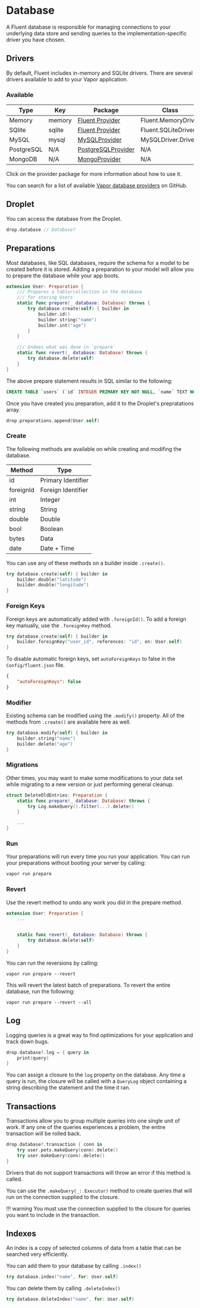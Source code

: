# Database

A Fluent database is responsible for managing connections to your underlying data store and sending queries to the implementation-specific driver you have chosen.

## Drivers

By default, Fluent includes in-memory and SQLite drivers. There are several drivers available to add to your Vapor application.

### Available

| Type       | Key    | Package                                                            | Class               | Official |
|------------|--------|--------------------------------------------------------------------|---------------------|----------|
| Memory     | memory | [Fluent Provider](../fluent/package.md)                            | Fluent.MemoryDriver | Yes      |
| SQlite     | sqlite | [Fluent Provider](../fluent/package.md)                            | Fluent.SQLiteDriver | Yes      |
| MySQL      | mysql  | [MySQLProvider](../mysql/package.md)                               | MySQLDriver.Driver  | Yes      |
| PostgreSQL | N/A    | [PostgreSQLProvider](https://github.com/vapor/postgresql-provider) | N/A                 | No       |
| MongoDB    | N/A    | [MongoProvider](https://github.com/vapor/mongo-provider)           | N/A                 | No       |

Click on the provider package for more information about how to use it.

You can search for a list of available [Vapor database providers](https://github.com/search?utf8=✓&q=topic%3Avapor-provider+topic%3Adatabase&type=Repositories) on GitHub.

## Droplet

You can access the database from the Droplet.

```swift
drop.database // Database?
```

## Preparations

Most databases, like SQL databases, require the schema for a model to be created before it is stored. 
Adding a preparation to your model will allow you to prepare the database while your app boots.

```swift
extension User: Preparation {
    /// Prepares a table/collection in the database
    /// for storing Users
    static func prepare(_ database: Database) throws {
        try database.create(self) { builder in
            builder.id()
            builder.string("name")
            builder.int("age")
        }
    }

    /// Undoes what was done in `prepare`
    static func revert(_ database: Database) throws {
        try database.delete(self)
    }
}
```

The above prepare statement results in SQL similar to the following:

```sql
CREATE TABLE `users` (`id` INTEGER PRIMARY KEY NOT NULL, `name` TEXT NOT NULL, `age` INTEGER NOT NULL)
```

Once you have created you preparation, add it to the Droplet's prepratations array.

```swift
drop.preparations.append(User.self)
```

### Create

The following methods are available on while creating and modifing the database.

| Method    | Type               |
|-----------|--------------------|
| id        | Primary Identifier |
| foreignId | Foreign Identifier |
| int       | Integer            |
| string    | String             |
| double    | Double             |
| bool      | Boolean            |
| bytes     | Data               |
| date      | Date + Time        |

You can use any of these methods on a builder inside `.create()`.

```swift
try database.create(self) { builder in
    builder.double("latitude")
    builder.double("longitude")
}
```

### Foreign Keys

Foreign keys are automatically added with `.foreignId()`. To add a foreign key manually, use the
`.foreignKey` method.

```swift
try database.create(self) { builder in
    builder.foreignKey("user_id", references: "id", on: User.self)
}
```

To disable automatic foreign keys, set `autoForeignKeys` to false in the `Config/fluent.json` file.

```json
{
    "autoForeignKeys": false
}

```

### Modifier

Existing schema can be modified using the `.modify()` property. All of the methods from `.create()`
are available here as well.

```swift
try database.modify(self) { builder in
    builder.string("name")
    builder.delete("age")
}
```

### Migrations

Other times, you may want to make some modifications to your data set while migrating to a new version or
just performing general cleanup. 

```swift
struct DeleteOldEntries: Preparation {
    static func prepare(_ database: Database) throws {
        try Log.makeQuery().filter(...).delete()
    }

    ...
}
```

### Run

Your preparations will run every time you run your application. You can run your preparations without booting
your server by calling:


```sh
vapor run prepare
```

### Revert

Use the revert method to undo any work you did in the prepare method. 

```swift
extension User: Preparation {
	...


    static func revert(_ database: Database) throws {
        try database.delete(self)
    }
}
```

You can run the reversions by calling:

```
vapor run prepare --revert
```

This will revert the latest batch of preparations. To revert the entire database, run the following:

```
vapor run prepare --revert --all
```

## Log

Logging queries is a great way to find optimizations for your application and track down bugs.

```swift
drop.database?.log = { query in
    print(query)
}
```

You can assign a closure to the `log` property on the database. Any time a query is run, the closure
will be called with a `QueryLog` object containing a string describing the statement and the time it ran.

## Transactions

Transactions allow you to group multiple queries into one single unit of work. If any one of the 
queries experiences a problem, the entire transaction will be rolled back.

```swift
drop.database?.transaction { conn in
    try user.pets.makeQuery(conn).delete()
    try user.makeQuery(conn).delete()
}
```

Drivers that do not support transactions will throw an error if this method is called.

You can use the `.makeQuery(_: Executor)` method to create queries that will run on the 
connection supplied to the closure.

!!! warning
	You must use the connection supplied to the closure for queries you want to include
	in the transaction.


## Indexes

An index is a copy of selected columns of data from a table that can be searched very efficiently.

You can add them to your database by calling `.index()`

```swift
try database.index("name", for: User.self)
```

You can delete them by calling `.deleteIndex()`

```swift
try database.deleteIndex("name", for: User.self)
```
